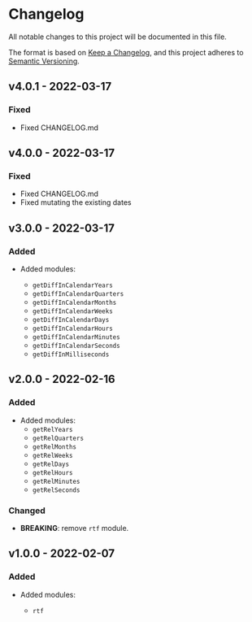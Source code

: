 # Changelog

All notable changes to this project will be documented in this file.

The format is based on [Keep a Changelog](https://keepachangelog.com/en/1.0.0/),
and this project adheres to [Semantic Versioning](https://semver.org/spec/v2.0.0.html).

## v4.0.1 - 2022-03-17

### Fixed

- Fixed CHANGELOG.md

## v4.0.0 - 2022-03-17

### Fixed

- Fixed CHANGELOG.md
- Fixed mutating the existing dates

## v3.0.0 - 2022-03-17

### Added

- Added modules:

  - `getDiffInCalendarYears`
  - `getDiffInCalendarQuarters`
  - `getDiffInCalendarMonths`
  - `getDiffInCalendarWeeks`
  - `getDiffInCalendarDays`
  - `getDiffInCalendarHours`
  - `getDiffInCalendarMinutes`
  - `getDiffInCalendarSeconds`
  - `getDiffInMilliseconds`

## v2.0.0 - 2022-02-16

### Added

- Added modules:
  - `getRelYears`
  - `getRelQuarters`
  - `getRelMonths`
  - `getRelWeeks`
  - `getRelDays`
  - `getRelHours`
  - `getRelMinutes`
  - `getRelSeconds`

### Changed

- **BREAKING**: remove `rtf` module.

## v1.0.0 - 2022-02-07

### Added

- Added modules:

  - `rtf`
